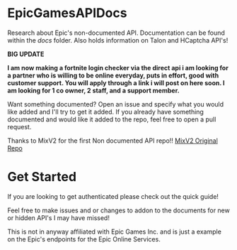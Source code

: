 # EpicGamesAPIDocs
Research about Epic's non-documented API. Documentation can be found within the _*docs*_ folder.
Also holds information on Talon and HCaptcha API's!

**BIG UPDATE**

**I am now making a fortnite login checker via the direct api i am looking for a partner who is willing to be
online everyday, puts in effort, good with customer support. You will apply through a link i will post on here soon.
I am looking for 1 co owner, 2 staff, and a support member.**

Want something documented? Open an issue and specify what you would like added and I'll try to get it added.
If you already have something documented and would like it added to the repo, feel free to open a pull request.

Thanks to MixV2 for the first Non documented API repo!! [MixV2 Original Repo](https://github.com/MixV2/EpicResearch)

# Get Started
If you are looking to get authenticated please check out the quick guide!

Feel free to make issues and or changes to addon to the documents for new or hidden API's I may have missed!

This is not in anyway affiliated with Epic Games Inc. and is just a example on the Epic's endpoints for the Epic Online Services.
